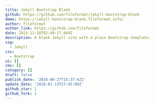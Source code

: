 ```yaml
---
title: Jekyll Bootstrap Blank
github: https://github.com/fileformat/jekyll-bootstrap-blank
demo: https://jekyll-bootstrap-blank.fileformat.info/
author: fileformat
author_link: https://github.com/fileformat
date: 2023-11-28T02:40:17.664Z
description: A blank Jekyll site with a plain Bootstrap template.
ssg:
  - Jekyll
css:
  - Bootstrap
ui: []
cms: []
category: []
draft: false
publish_date: '2016-08-27T15:37:42Z'
update_date: '2018-01-13T17:45:09Z'
github_star: 1
github_fork: 1
---
```

